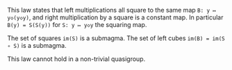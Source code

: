 This law states that left multiplications all square to the same map `B: y ↦ y◇(y◇y)`, and right multiplication by a square is a constant map.  In particular `B(y) = S(S(y))` for `S: y ↦ y◇y` the squaring map.

The set of squares `im(S)` is a submagma.  The set of left cubes `im(B) = im(S ∘ S)` is a submagma.

This law cannot hold in a non-trivial quasigroup.
